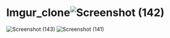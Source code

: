 # Imgur_clone![Screenshot (142)](https://user-images.githubusercontent.com/91532627/157192592-39a10b78-9251-42dc-8ca3-b6c52a104b28.png)
![Screenshot (143)](https://user-images.githubusercontent.com/91532627/157192606-545b4327-a793-4bee-8af8-7041dcbc2f9d.png)
![Screenshot (141)](https://user-images.githubusercontent.com/91532627/157192613-cc970682-4734-4701-bf96-bc81a08b9782.png)
